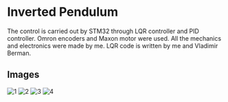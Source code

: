 # Inverted Pendulum
The control is carried out by STM32 through LQR controller and PID controller. Omron encoders and Maxon motor were used. All the mechanics and electronics were made by me. LQR code is written by me and Vladimir Berman.
## Images
![1](https://user-images.githubusercontent.com/115483849/232240736-2d01d2de-65f2-4b1f-a7de-43b7d3e91d39.jpg)
![2](https://user-images.githubusercontent.com/115483849/232240765-e2c0ec23-cc31-4877-9744-c4e6f6b10095.jpg)
![3](https://user-images.githubusercontent.com/115483849/232240775-e1a48c7d-3a06-4136-bd33-9ffcba2c496e.jpg)
![4](https://github.com/ArtBazh/Inverted-Pendulum/assets/115483849/5a02af84-a8ed-4666-9b6a-6aeb5a5d000a)
